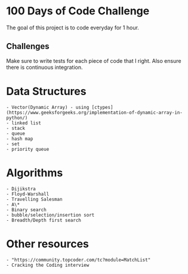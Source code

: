 # 100 Days of Code Challenge

The goal of this project is to code everyday for 1 hour.

## Challenges

Make sure to write tests for each piece of code that I right. Also ensure there is continuous integration.

# Data Structures
	- Vector(Dynamic Array) - using [ctypes](https://www.geeksforgeeks.org/implementation-of-dynamic-array-in-python/)
	- linked list
	- stack
	- queue
	- hash map
	- set
	- priority queue

# Algorithms
	- Dijikstra
	- Floyd-Warshall
	- Travelling Salesman
	- A\*
	- Binary search
	- bubble/selection/insertion sort
	- Breadth/Depth first search

# Other resources
	- "https://community.topcoder.com/tc?module=MatchList"
	- Cracking the Coding interview


